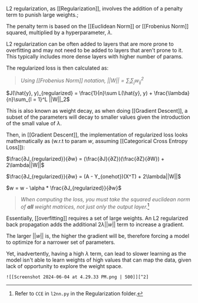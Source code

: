 L2 regularization, as [[Regularization]], involves the addition of a penalty term to punish large weights.;

The penalty term is based on the [[Euclidean Norm]] or [[Frobenius Norm]] squared, multiplied by a hyperparameter, $\lambda$.

L2 regularization can be often added to layers that are more prone to overfitting and may not need to be added to layers that aren't prone to it. This typically includes more dense layers with higher number of params.

The regularized loss is then calculated as:

> *Using [[Frobenius Norm]] notation, $||W|| = \sum_i \sum_j w_{ij}^2$*

$J(\hat{y}, y)_{regularized} = \frac{1}{n}\sum L(\hat{y}, y) + \frac{\lambda}{n}\sum_{l = 1}^L ||W||_2$

This is also known as weight decay, as when doing [[Gradient Descent]], a subset of the parameters will decay to smaller values given the introduction of the small value of $\lambda$.

Then, in [[Gradient Descent]], the implementation of regularized loss looks mathematically as (w.r.t to param $w$, assuming [[Categorical Cross Entropy Loss]]):

$\frac{∂J_{regularized}}{∂w} = (\frac{∂J}{∂Z})(\frac{∂Z}{∂W}) + 2\lambda||W||$

$\frac{∂J_{regularized}}{∂w} = (A - Y_{onehot})(X^T) + 2\lambda||W||$

$w = w - \alpha * \frac{∂J_{regularized}}{∂w}$

>*When computing the loss, you must take the squared euclidean norm of **all** weight matrices, not just only the output layer.*[^1]

Essentially, [[overfitting]] requires a set of large weights. An L2 regularized back propagation adds the additional $2\lambda||w||$ term to increase a gradient.

The larger $||w||$ is, the higher the gradient will be, therefore forcing a model to optimize for a narrower set of parameters. 

Yet, inadvertently, having a high $\lambda$ term, can lead to slower learning as the model isn't able to learn weights of high values that can map the data, given lack of opportunity to explore the weight space. 

	![[Screenshot 2024-06-04 at 4.29.33 PM.png | 500]][^2]

[^1]: Refer to `CCE` in `l2nn.py` in the Regularization folder.
[^2]: The loss will only be optimize to the 'compromise'